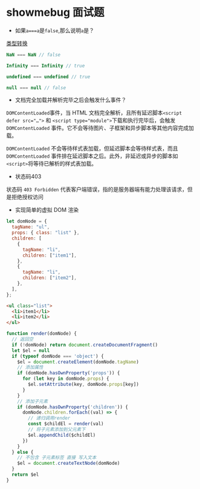 # showmebug 面试题

- 如果`a===a`是`false`,那么说明`a`是？

[类型转换](/js/type_conversion.html)

```js
NaN === NaN // false

Infinity === Infinity // true

undefined === undefined // true

null === null // false
```

- 文档完全加载并解析完毕之后会触发什么事件？

`DOMContentLoaded`事件，当 HTML 文档完全解析，且所有延迟脚本`<script defer src="…">` 和 `<script type="module">`下载和执行完毕后，会触发 `DOMContentLoaded` 事件。它不会等待图片、子框架和异步脚本等其他内容完成加载。

`DOMContentLoaded` 不会等待样式表加载，但延迟脚本会等待样式表，而且 `DOMContentLoaded` 事件排在延迟脚本之后。此外，非延迟或异步的脚本如`<script>`将等待已解析的样式表加载。

- 状态码403

状态码 `403 Forbidden` 代表客户端错误，指的是服务器端有能力处理该请求，但是拒绝授权访问

- 实现简单的虚拟 DOM 渲染

```js
let domNode = {
  tagName: "ul",
  props: { class: "list" },
  children: [
    {
      tagName: "li",
      children: ["item1"],
    },
    {
      tagName: "li",
      children: ["item2"],
    },
  ],
};
```

```html
<ul class="list">
  <li>item1</li>
  <li>item2</li>
</ul>
```

```js
function render(domNode) {
  // 返回空
  if (!domNode) return document.createDocumentFragment()
  let $el = null
  if (typeof domNode === 'object') {
    $el = document.createElement(domNode.tagName)
    // 添加属性
    if (domNode.hasOwnProperty('props')) {
      for (let key in domNode.props) {
        $el.setAttribute(key, domNode.props[key])
      }
    }
    // 添加子元素
    if (domNode.hasOwnProperty('children')) {
      domNode.children.forEach((val) => {
        // 递归调用render
        const $childEl = render(val)
        // 将子元素添加到父元素下
        $el.appendChild($childEl)
      })
    }
  } else {
    // 不包含 子元素标签 直接 写入文本
    $el = document.createTextNode(domNode)
  }
  return $el
}
```
